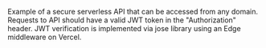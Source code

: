 Example of a secure serverless API that can be accessed from any domain. Requests to API should have a valid JWT token in the "Authorization" header. JWT verification is implemented via jose library using an Edge middleware on Vercel.

